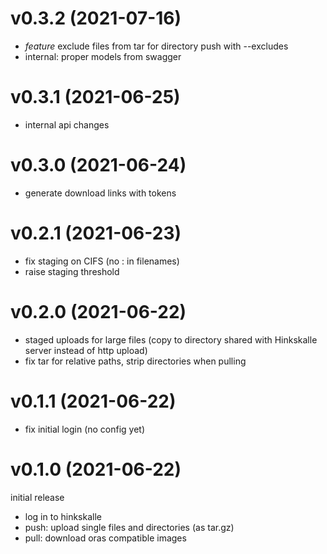 # v0.3.2 (2021-07-16)

- *feature* exclude files from tar for directory push with --excludes
- internal: proper models from swagger

# v0.3.1 (2021-06-25)

- internal api changes

# v0.3.0 (2021-06-24)

- generate download links with tokens

# v0.2.1 (2021-06-23)

- fix staging on CIFS (no : in filenames)
- raise staging threshold

# v0.2.0 (2021-06-22)

- staged uploads for large files (copy to directory shared with Hinkskalle server instead of http upload)
- fix tar for relative paths, strip directories when pulling

# v0.1.1 (2021-06-22)

- fix initial login (no config yet)

# v0.1.0 (2021-06-22)

initial release

- log in to hinkskalle
- push: upload single files and directories (as tar.gz)
- pull: download oras compatible images
